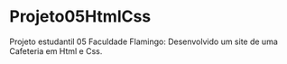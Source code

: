 # Projeto05HtmlCss
Projeto estudantil 05 Faculdade Flamingo:
Desenvolvido um site de uma Cafeteria  em Html e Css.
